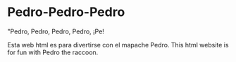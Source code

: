 # Pedro-Pedro-Pedro
"Pedro, Pedro, Pedro, Pedro, ¡Pe!

Esta web html es para divertirse con el mapache Pedro.
This html website is for fun with Pedro the raccoon.
